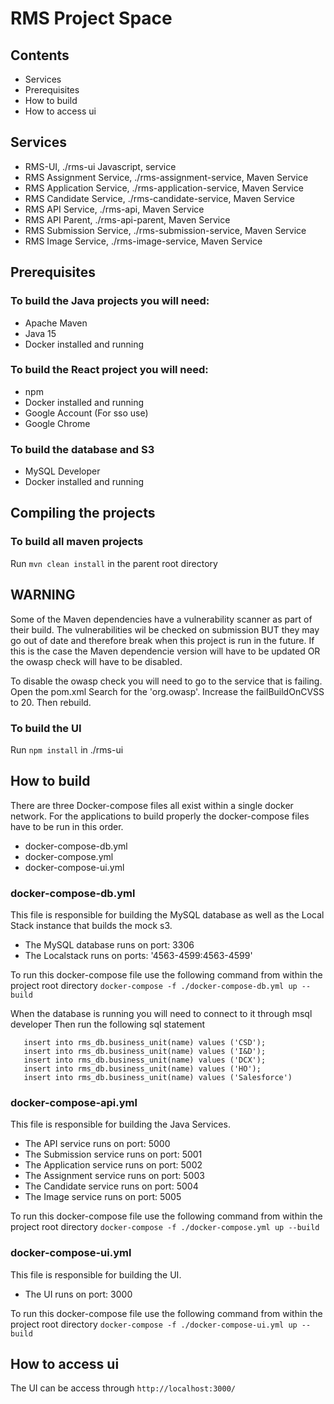# RMS Project Space

## Contents

* Services
* Prerequisites
* How to build 
* How to access ui

## Services

* RMS-UI, ./rms-ui Javascript, service
* RMS Assignment Service, ./rms-assignment-service, Maven Service
* RMS Application Service, ./rms-application-service, Maven Service
* RMS Candidate Service, ./rms-candidate-service, Maven Service
* RMS API Service, ./rms-api, Maven Service
* RMS API Parent, ./rms-api-parent, Maven Service
* RMS Submission Service, ./rms-submission-service, Maven Service
* RMS Image Service, ./rms-image-service, Maven Service

## Prerequisites

### To build the Java projects you will need:
* Apache Maven
* Java 15
* Docker installed and running

### To build the React project you will need:
* npm
* Docker installed and running
* Google Account (For sso use)
* Google Chrome

### To build the database and S3
* MySQL Developer
* Docker installed and running

## Compiling the projects

### To build all maven projects 
Run ```mvn clean install``` in the parent root directory

## WARNING 
Some of the Maven dependencies have a vulnerability scanner as part of their build. 
The vulnerabilities wil be checked on submission BUT they may go out of date and therefore break when this project is run in the future. If this is the case the Maven dependencie version will have to be updated OR the owasp check will have to be disabled.

To disable the owasp check you will need to go to the service that is failing.
Open the pom.xml
Search for the 'org.owasp'.
Increase the failBuildOnCVSS to 20.
Then rebuild. 

### To build the UI
Run ```npm install``` in ./rms-ui

## How to build

There are three Docker-compose files all exist within a single docker network.
For the applications to build properly the docker-compose files have to be run in this order.
* docker-compose-db.yml
* docker-compose.yml
* docker-compose-ui.yml

### docker-compose-db.yml
This file is responsible for building the MySQL database as well as the Local Stack instance that builds the mock s3.

* The MySQL database runs on port: 3306
* The Localstack runs on ports: '4563-4599:4563-4599'

To run this docker-compose file use the following command from within the project root directory
```docker-compose -f ./docker-compose-db.yml up --build```

When the database is running you will need to connect to it through msql developer
Then run the following sql statement
```
   insert into rms_db.business_unit(name) values ('CSD');
   insert into rms_db.business_unit(name) values ('I&D');
   insert into rms_db.business_unit(name) values ('DCX');
   insert into rms_db.business_unit(name) values ('HO');
   insert into rms_db.business_unit(name) values ('Salesforce')
```

### docker-compose-api.yml
This file is responsible for building the Java Services.

* The API service runs on port: 5000
* The Submission service runs on port: 5001
* The Application service runs on port: 5002
* The Assignment service runs on port: 5003
* The Candidate service runs on port: 5004
* The Image service runs on port: 5005

To run this docker-compose file use the following command from within the project root directory
```docker-compose -f ./docker-compose.yml up --build```

### docker-compose-ui.yml
This file is responsible for building the UI.

* The UI runs on port: 3000

To run this docker-compose file use the following command from within the project root directory
```docker-compose -f ./docker-compose-ui.yml up --build```

## How to access ui

The UI can be access through `http://localhost:3000/`
